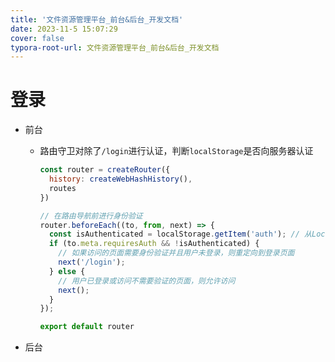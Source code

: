 ```yaml
---
title: '文件资源管理平台_前台&后台_开发文档'
date: 2023-11-5 15:07:29
cover: false
typora-root-url: 文件资源管理平台_前台&后台_开发文档
---
```


# 登录

- 前台
  - 路由守卫对除了`/login`进行认证，判断`localStorage`是否向服务器认证

    ```js
    const router = createRouter({
      history: createWebHashHistory(),
      routes
    })
    
    // 在路由导航前进行身份验证
    router.beforeEach((to, from, next) => {
      const isAuthenticated = localStorage.getItem('auth'); // 从LocalStorage中获取用户信息（令牌等）
      if (to.meta.requiresAuth && !isAuthenticated) {
        // 如果访问的页面需要身份验证并且用户未登录，则重定向到登录页面
        next('/login');
      } else {
        // 用户已登录或访问不需要验证的页面，则允许访问
        next();
      }
    });
    
    export default router
    ```

- 后台

  
